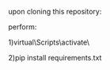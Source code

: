 upon cloning this repository:

perform:


1)virtual\Scripts\activate\


2)pip install requirements.txt
